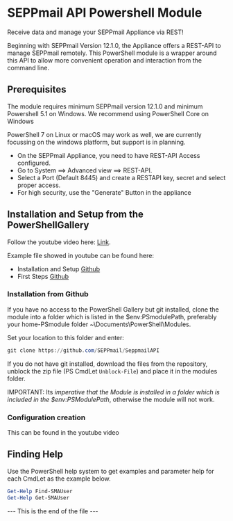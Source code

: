 # SEPPmail API Powershell Module

Receive data and manage your SEPPmail Appliance via REST!

Beginning with SEPPmail Version 12.1.0, the Appliance offers a REST-API to manage SEPPmail remotely.
This PowerShell module is a wrapper around this API to allow more convenient operation and interaction from the command line.

## Prerequisites

The module requires minimum SEPPmail version 12.1.0 and minimum Powershell 5.1 on Windows. 
We recommend using PowerShell Core on Windows

PowerShell 7 on Linux or macOS may work as well, we are currently focussing on the windows platform, but support is in planning.

* On the SEPPmail Appliance, you need to have REST-API Access configured.
* Go to System ==> Advanced view ==> REST-API.
* Select a Port (Default 8445) and create a RESTAPI key, secret and select proper access.
* For high security, use the "Generate" Button in the appliance

## Installation and Setup from the PowerShellGallery

Follow the youtube video here: [Link](https://www.youtube.com/watch?v=RHaZW7txxBg).

Example file showed in youtube can be found here:
* Installation and Setup [Github](https://github.com/seppmail/SEPPmailAPI/blob/main/examples/Installation%20and%20Setup.ps1)
* First Steps [Github](https://github.com/seppmail/SEPPmailAPI/blob/main/examples/First%20Steps.ps1)


### Installation from Github

If you have no access to the PowerShell Gallery but git installed, clone the module into a folder which is listed in the $env:PSmodulePath, preferably your home-PSmodule folder ~\Documents\PowerShell\Modules.

Set your location to this folder and enter:
```powershell
git clone https://github.com/SEPPmail/SeppmailAPI
```

If you do not have git installed, download the files from the repository, unblock the zip file (PS CmdLet `Unblock-File`) and place it in the modules folder.

IMPORTANT: Its *imperative that the Module is installed in a folder which is included in the $env:PSModulePath*, otherwise the module will not work.

### Configuration creation

This can be found in the youtube video
## Finding Help

Use the PowerShell help system to get examples and parameter help for each CmdLet as the example below.

```powershell
Get-Help Find-SMAUser
Get-Help Get-SMAUser
```

--- This is the end of the file ---